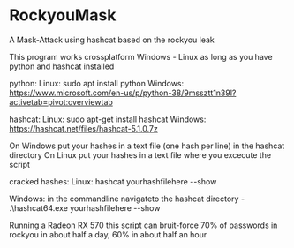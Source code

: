 # RockyouMask
A Mask-Attack using hashcat based on the rockyou leak

This program works crossplatform Windows - Linux as long as you have python and hashcat installed

python:
  Linux: sudo apt install python
  Windows: https://www.microsoft.com/en-us/p/python-38/9mssztt1n39l?activetab=pivot:overviewtab

hashcat:
  Linux: sudo apt-get install hashcat
  Windows: https://hashcat.net/files/hashcat-5.1.0.7z

On Windows put your hashes in a text file (one hash per line) in the hashcat directory
On Linux put your hashes in a text file where you excecute the script

cracked hashes:
  Linux: hashcat yourhashfilehere --show
  
  Windows: in the commandline navigateto the hashcat directory - .\hashcat64.exe yourhashfilehere --show

Running a Radeon RX 570 this script can bruit-force 70% of passwords in rockyou in about half a day, 60% in about half an hour
